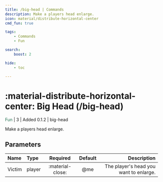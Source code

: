 ```yaml
---
title: /big-head | Commands
description: Make a players head enlarge.
icon: material/distribute-horizontal-center
cmd_fun: true

tags:
    - Commands
    - Fun

search:
    boost: 2

hide:
    - toc

---
```

# <p style="color: var(--md-default-fg-color); display: inline;">:material-distribute-horizontal-center: Big Head</p> (/big-head)
<div style="display:inline;">
<p style="color: #216E4E; display: inline;">Fun</p> | <p style="color: var(--md-default-fg-color--light); display: inline;">3</p> | <p style="color: var(--md-default-fg-color--light); display: inline;"> Added 0.1.2</p> | big-head
</div>

Make a players head enlarge.

## Parameters

| Name   | Type   | Required         | Default | Description                            |
|:--------|:--------|:------------------:|:---------:|----------------------------------------:|
| Victim | player | :material-close: | @me     | The player's head you want to enlarge. |